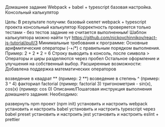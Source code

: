 Домашнее задание
Webpack + babel + typescript базовая настройка. Консольный калькулятор

Цель:
В результате получим:
базовый скелет webpack + typescript проекта
консольный калькулятор
Корректность проверяется только тестами - без тестов задание не считается выполненным!
Шаблон калькулятора можно найти тут
https://github.com/nickovchinnikov/react-js-tutorial/pull/3
Минимальные требования к программе:
Основные арифмитические операторы (-+/*) с правильным порядком выполнения.
Пример: 2 + 2 * 2 = 6
Строку выводить в консоль, после символа >
Операторы и циры разделяются через пробел
Остальное оформление и улучшения на собственный выбор.
Расширенные возможности:
Добавлена поддержка математических операторов

возведение в квадрат ** (пример: 2 **)
возведение в степень ^ (пример: 3 ^ 4)
факториал factorial (пример: factorial 3)
тригонометрия - sin(x), cos(x)  (пример: cos 0) 
Описание/Пошаговая инструкция выполнения домашнего задания:
Необходимо:

развернуть npm проект (npm init)
установить и настроить webpack
установить и настроить babel
установить и настроить typescript через babel preset
установить и настроить jest
установить и настроить eslint + prettier 

